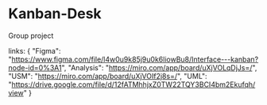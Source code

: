 # Kanban-Desk
Group project

links:
{
    "Figma": "https://www.figma.com/file/l4w0u9k85j9u0k6liowBu8/Interface---kanban?node-id=0%3A1",
    "Analysis": "https://miro.com/app/board/uXjVOLqDjJs=/",
    "USM": "https://miro.com/app/board/uXjVOIf2j8s=/",
    "UML": "https://drive.google.com/file/d/12fATMhhjxZ0TW22TQY3BCI4bm2Ekufqh/view"
}